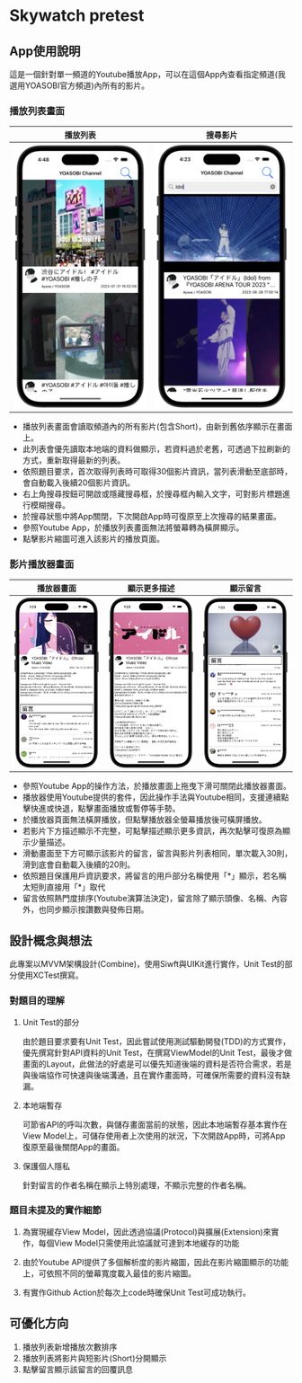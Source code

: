 #  Skywatch pretest

## App使用說明

這是一個針對單一頻道的Youtube播放App，可以在這個App內查看指定頻道(我選用YOASOBI官方頻道)內所有的影片。

### 播放列表畫面
| 播放列表 | 搜尋影片 |
| --- | --- |
| ![App播放清單畫面](screen_shot/play_list.png) | ![搜尋影片](screen_shot/search_video.png) |


- 播放列表畫面會讀取頻道內的所有影片(包含Short)，由新到舊依序顯示在畫面上。
- 此列表會優先讀取本地端的資料做顯示，若資料過於老舊，可透過下拉刷新的方式，重新取得最新的列表。
- 依照題目要求，首次取得列表時可取得30個影片資訊，當列表滑動至底部時，會自動載入後續20個影片資訊。
- 右上角搜尋按鈕可開啟或隱藏搜尋框，於搜尋框內輸入文字，可對影片標題進行模糊搜尋。
- 於搜尋狀態中將App關閉，下次開啟App時可復原至上次搜尋的結果畫面。
- 參照Youtube App，於播放列表畫面無法將螢幕轉為橫屏顯示。
- 點擊影片縮圖可進入該影片的播放頁面。

### 影片播放器畫面
| 播放器畫面 | 顯示更多描述 | 顯示留言 |
| --- | --- | --- |
| ![圖片1](screen_shot/Player_View.png) | ![圖片2](screen_shot/more_detail.png) | ![圖片3](screen_shot/show_comments.png) |

- 參照Youtube App的操作方法，於播放畫面上拖曳下滑可關閉此播放器畫面。
- 播放器使用Youtube提供的套件，因此操作手法與Youtube相同，支援連續點擊快進或快退，點擊畫面播放或暫停等手勢。
- 於播放器頁面無法橫屏播放，但點擊播放器全螢幕播放後可橫屏播放。
- 若影片下方描述顯示不完整，可點擊描述顯示更多資訊，再次點擊可復原為顯示少量描述。
- 滑動畫面至下方可顯示該影片的留言，留言與影片列表相同，單次載入30則，滑到底會自動載入後續的20則。
- 依照題目保護用戶資訊要求，將留言的用戶部分名稱使用「\*」顯示，若名稱太短則直接用「\*」取代
- 留言依照熱門度排序(Youtube演算法決定)，留言除了顯示頭像、名稱、內容外，也同步顯示按讚數與發佈日期。

## 設計概念與想法

此專案以MVVM架構設計(Combine)，使用Siwft與UIKit進行實作，Unit Test的部分使用XCTest撰寫。

### 對題目的理解
1. Unit Test的部分
    
    由於題目要求要有Unit Test，因此嘗試使用測試驅動開發(TDD)的方式實作，優先撰寫針對API資料的Unit Test，在撰寫ViewModel的Unit Test，最後才做畫面的Layout，此做法的好處是可以優先知道後端的資料是否符合需求，若是與後端協作可快速與後端溝通，且在實作畫面時，可確保所需要的資料沒有缺漏。

1. 本地端暫存

    可節省API的呼叫次數，與儲存畫面當前的狀態，因此本地端暫存基本實作在View Model上，可儲存使用者上次使用的狀況，下次開啟App時，可將App復原至最後關閉App的畫面。

1. 保護個人隱私

    針對留言的作者名稱在顯示上特別處理，不顯示完整的作者名稱。

### 題目未提及的實作細節

1. 為實現緩存View Model，因此透過協議(Protocol)與擴展(Extension)來實作，每個View Model只需使用此協議就可達到本地緩存的功能

1. 由於Youtube API提供了多個解析度的影片縮圖，因此在影片縮圖顯示的功能上，可依照不同的螢幕寬度載入最佳的影片縮圖。

1. 有實作Github Action於每次上code時確保Unit Test可成功執行。

## 可優化方向

1. 播放列表新增播放次數排序
1. 播放列表將影片與短影片(Short)分開顯示
1. 點擊留言顯示該留言的回覆訊息